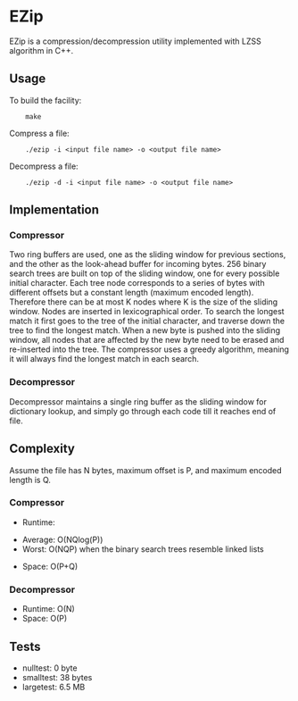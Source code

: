 # EZip

EZip is a compression/decompression utility implemented with LZSS algorithm in C++.

## Usage

To build the facility:

        make

Compress a file:

        ./ezip -i <input file name> -o <output file name>

Decompress a file:

        ./ezip -d -i <input file name> -o <output file name>

## Implementation

### Compressor
Two ring buffers are used, one as the sliding window for previous sections, and the other as the look-ahead buffer for incoming bytes. 256 binary search trees are built on top of the sliding window, one for every possible initial character. Each tree node corresponds to a series of bytes with different offsets but a constant length (maximum encoded length). Therefore there can be at most K nodes where K is the size of the sliding window. Nodes are inserted in lexicographical order. To search the longest match it first goes to the tree of the initial character, and traverse down the tree to find the longest match. When a new byte is pushed into the sliding window, all nodes that are affected by the new byte need to be erased and re-inserted into the tree. The compressor uses a greedy algorithm, meaning it will always find the longest match in each search.

### Decompressor
Decompressor maintains a single ring buffer as the sliding window for dictionary lookup, and simply go through each code till it reaches end of file.

## Complexity

Assume the file has N bytes, maximum offset is P, and maximum encoded length is Q.

### Compressor

* Runtime:
- Average: O(NQlog(P))
- Worst: O(NQP) when the binary search trees resemble linked lists
* Space: O(P+Q)

### Decompressor
* Runtime: O(N)
* Space: O(P)

## Tests

* nulltest: 0 byte
* smalltest: 38 bytes
* largetest: 6.5 MB
